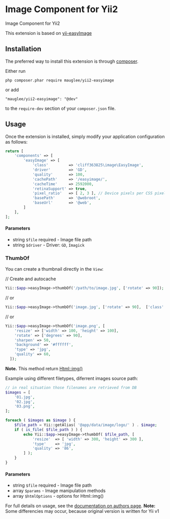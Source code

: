 Image Component for Yii2
========================
Image Component for Yii2

This extension is based on [yii-easyImage](https://github.com/zhdanovartur/yii-easyimage)

Installation
------------

The preferred way to install this extension is through [composer](http://getcomposer.org/download/).

Either run

```
php composer.phar require mauglee/yii2-easyimage
```

or add

```
"mauglee/yii2-easyimage": "@dev"
```

to the `require-dev` section of your `composer.json` file.


Usage
-----

Once the extension is installed, simply modify your application configuration as follows:

```php
return [
    'components' => [
        'easyImage' => [
            'class'         => 'cliff363825\image\EasyImage',
            'driver'        => 'GD',
            'quality'       => 100,
            'cachePath'     => '/easyimage/',
            'cacheTime'     => 2592000,
            'retinaSupport' => true,
            'pixel_ratio'   => [ 2, 3 ], // Device pixels per CSS pixel (retina stuff)
            'basePath'      => '@webroot',
            'baseUrl'       => '@web',
        ]
    ],
];
```
#### Parameters
- string `$file` required - Image file path
- string `$driver` - Driver: `GD`, `Imagick`

### ThumbOf
You can create a thumbnail directly in the `View`:

// Create and autocache
```php
Yii::$app->easyImage->thumbOf('/path/to/image.jpg', ['rotate' => 90]);
```

// or
```php
Yii::$app->easyImage->thumbOf('image.jpg', ['rotate' => 90],  ['class' => 'image']);
```

// or
```php
Yii::$app->easyImage->thumbOf('image.png', [
    'resize' => ['width' => 100, 'height' => 100],
    'rotate' => ['degrees' => 90],
    'sharpen' => 50,
    'background' => '#ffffff',
    'type' => 'jpg',
    'quality' => 60,
  ]);
```
**Note.** This method return [Html::img()](http://www.yiiframework.com/doc-2.0/yii-helpers-basehtml.html)

Example using different filetypes, diferrent images source path:

```php
// in real situation those filenames are retrieved from DB 
$images = [
    '01.jpg',
    '02.jpg',
    '03.png',
];

foreach ( $images as $image ) {
    $file_path = Yii::getAlias( '@app/data/image/logo/' ) . $image;
    if ( is_file( $file_path ) ) {
        echo Yii::$app->easyImage->thumbOf( $file_path, [
            'resize'  => [ 'width' => 300, 'height' => 300 ],
            'type'    => 'jpg',
            'quality' => '86',
        ] );
    }
}
```

#### Parameters
- string `$file` required - Image file path
- array `$params` - Image manipulation methods
- array `$htmlOptions` - options for Html::img()

For full details on usage, see the [documentation on authors page](https://github.com/zhdanovartur/yii-easyimage).
**Note:** Some differencies may occur, because original version is written for Yii v1
